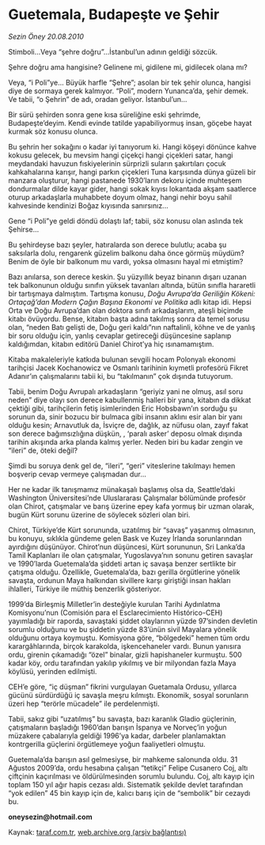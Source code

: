 # Guetemala, Budapeşte ve Şehir

*Sezin Öney 20.08.2010*

<div class="yazi"><p>Stimboli…Veya “şehre doğru”...İstanbul’un adının geldiği sözcük. </p>
<p>Şehre doğru ama hangisine? Gelinene mi, gidilene mi, gidilecek olana mı? </p>
<p>Veya, “i Poli”ye... Büyük harfle “Şehre”; asolan bir tek şehir olunca, hangisi diye de sormaya gerek kalmıyor. “Poli”, modern Yunanca’da, şehir demek. Ve tabii, “o Şehrin” de adı, oradan geliyor. İstanbul’un...</p>
<p>Bir sürü şehirden sonra gene kısa süreliğine eski şehrimde, Budapeşte’deyim. Kendi evinde tatilde yapabiliyormuş insan, göçebe hayat kurmak söz konusu olunca.</p>
<p>Bu şehrin her sokağını o kadar iyi tanıyorum ki. Hangi köşeyi dönünce kahve kokusu gelecek, bu mevsim hangi çiçekçi hangi çiçekleri satar, hangi meydandaki havuzun fıskiyelerinin sürprizli suların şakırtıları çocuk kahkahalarına karışır, hangi parkın çiçekleri Tuna karşısında dünya güzeli bir manzara oluşturur, hangi pastanede 1930’ların dekoru içinde muhteşem dondurmalar dilde kayar gider, hangi sokak kıyısı lokantada akşam saatlerce oturup arkadaşlarla muhabbete doyum olmaz, hangi nehir boyu sahil kahvesinde kendinizi Boğaz kıyısında sanırsınız...</p>
<p>Gene “i Poli”ye geldi döndü dolaştı laf; tabii, söz konusu olan aslında tek Şehirse...</p>
<p>Bu şehirdeyse bazı şeyler, hatıralarda son derece bulutlu; acaba şu saksılarla dolu, rengarenk güzelim balkonu daha önce görmüş müydüm? Benim de öyle bir balkonum mu vardı, yoksa olmasını hayal mi etmiştim? </p>
<p>Bazı anılarsa, son derece keskin. Şu yüzyıllık beyaz binanın dışarı uzanan tek balkonunun olduğu sınıfın yüksek tavanları altında, bütün sınıfla hararetli bir tartışmaya dalmıştım. Tartışma konusu, <i>Doğu Avrupa’da Geriliğin Kökeni: Ortaçağ’dan Modern Çağın Başına Ekonomi ve Politika</i> adlı kitap idi. Hepsi Orta ve Doğu Avrupa’dan olan doktora sınıfı arkadaşlarım, ateşli biçimde kitabı övüyordu. Bense, kitabın başta adına takılmış sonra da temel sorusu olan, “neden Batı gelişti de, Doğu geri kaldı”nın naftalinli, köhne ve de yanlış bir soru olduğu için, yanlış cevaplar getireceği düşüncesine saplanıp kaldığımdan, kitabın editörü Daniel Chirot’ya hiç ısınamamıştım. </p>
<p>Kitaba makaleleriyle katkıda bulunan sevgili hocam Polonyalı ekonomi tarihçisi Jacek Kochanowicz ve Osmanlı tarihinin kıymetli profesörü Fikret Adanır’ın çalışmalarını tabii ki, bu “takılmanın” çok dışında tutuyorum.</p>
<p>Tabii, benim Doğu Avrupalı arkadaşların “geriyiz yani ne olmuş, asıl soru neden” diye olayı son derece kabullenmiş halleri bir yana, kitabın da dikkat çektiği gibi, tarihçilerin fetiş isimlerinden Eric Hobsbawn’ın sorduğu şu sorunun da, sinir bozucu bir bulmaca gibi insanın aklını esir alan bir yanı olduğu kesin; Arnavutluk da, İsviçre de, dağlık, az nüfusu olan, zayıf fakat son derece bağımsızlığına düşkün, , ‘paralı asker’ deposu olmak dışında tarihin akışında arka planda kalmış yerler. Neden biri bu kadar zengin ve “ileri” de, öteki değil?</p>
<p>Şimdi bu soruya denk gel de, “ileri”, “geri” viteslerine takılmayı hemen boşverip cevap vermeye çalışmadan dur...</p>
<p>Her ne kadar ilk tanışmamız münakaşalı başlamış olsa da, Seattle’daki Washington Üniversitesi’nde Uluslararası Çalışmalar bölümünde profesör olan Chirot, çatışmalar ve barış üzerine epey kafa yormuş bir uzman olarak, bugün Kürt sorunu üzerine de söylecek sözleri olan biri. </p>
<p>Chirot, Türkiye’de Kürt sorununda, uzatılmış bir “savaş” yaşanmış olmasının, bu konuyu, sıklıkla gündeme gelen Bask ve Kuzey İrlanda sorunlarından ayırdığını düşünüyor. Chirot’nun düşüncesi, Kürt sorununun, Sri Lanka’da Tamil Kaplanları ile olan çatışmalar, Yugoslavya’nın sonunu getiren savaşlar ve 1990’larda Guetemala’da şiddeti artan iç savaşa benzer sertlikte bir çatışma olduğu. Özellikle, Guetemala’da, bazı gerilla örgütlerine yönelik savaşta, ordunun Maya halkından sivillere karşı giriştiği insan hakları ihlalleri, Türkiye ile müthiş benzerlik gösteriyor. </p>
<p>1999’da Birleşmiş Milletler’in desteğiyle kurulan Tarihi Aydınlatma Komisyonu’nun (Comisión para el Esclarecimiento Histórico-CEH) yayımladığı bir raporda, savaştaki şiddet olaylarının yüzde 97’sinden devletin sorumlu olduğunu ve bu şiddetin yüzde 83’ünün sivil Mayalara yönelik olduğunu ortaya koymuştu. Komisyona göre, “bölgedeki” hemen tüm ordu karargâhlarında, birçok karakolda, işkencehaneler vardı. Bunun yanısıra ordu, girenin çıkamadığı “özel” binalar, gizli hapishaneler kurmuştu. 500 kadar köy, ordu tarafından yakılıp yıkılmış ve bir milyondan fazla Maya köylüsü, yerinden edilmişti.</p>
<p>CEH’e göre, “iç düşman” fikrini vurgulayan Guetamala Ordusu, yıllarca gücünü sürdürdüğü iç savaşla meşru kılmıştı. Ekonomik, sosyal sorunların üzeri hep “terörle mücadele” ile perdelenmişti. </p>
<p>Tabii, sakız gibi “uzatılmış” bu savaşta, bazı karanlık Gladio güçlerinin, çatışmaların başladığı 1960’dan barışın İspanya ve Norveç’in yoğun müzakere çabalarıyla geldiği 1996’ya kadar, darbeler planlamaktan kontrgerilla güçlerini örgütlemeye yoğun faaliyetleri olmuştu. </p>
<p>Guetemala’da barışın asıl gelmesiyse, bir mahkeme salonunda oldu. 31 Ağustos 2009’da, ordu hesabına çalışan “tetikçi” Felipe Cusanero Coj, altı çiftçinin kaçırılması ve öldürülmesinden sorumlu bulundu. Coj, altı kayıp için toplam 150 yıl ağır hapis cezası aldı. Sistematik şekilde devlet tarafından “yok edilen” 45 bin kayıp için de, kalıcı barış için de “sembolik” bir cezaydı bu. </p>
<p><b>oneysezin@hotmail.com</b></p>
</div>

Kaynak: [taraf.com.tr](http://www.taraf.com.tr:80/sezin-oney/makale-guetemala-budapeste-ve-sehir.htm), [web.archive.org (arşiv bağlantısı)](http://web.archive.org/web/20100821093822/http://www.taraf.com.tr:80/sezin-oney/makale-guetemala-budapeste-ve-sehir.htm)
